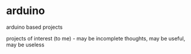 # arduino
arduino based projects

projects of interest (to me) - may be incomplete thoughts, may be useful, may be useless
